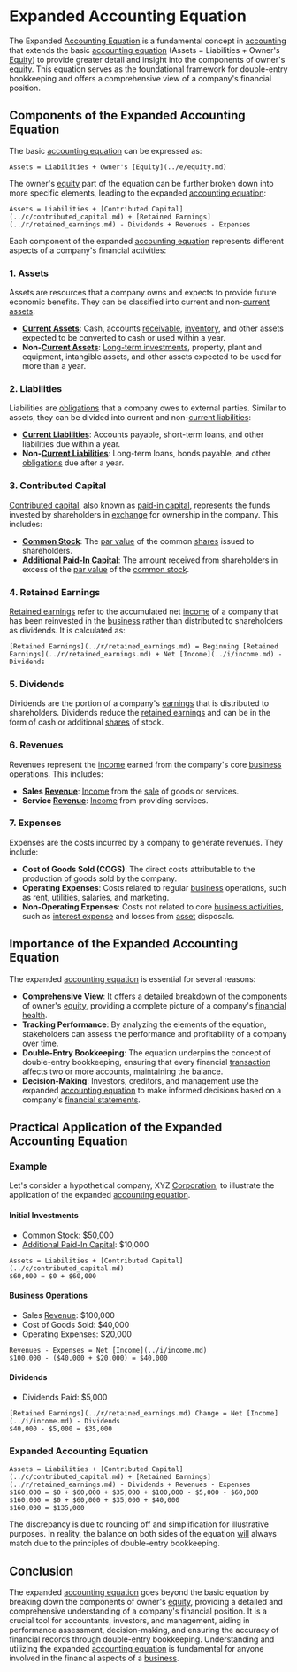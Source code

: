 # Expanded Accounting Equation

The Expanded [Accounting Equation](../a/accounting_equation.md) is a fundamental concept in [accounting](../a/accounting.md) that extends the basic [accounting equation](../a/accounting_equation.md) (Assets = Liabilities + Owner's [Equity](../e/equity.md)) to provide greater detail and insight into the components of owner's [equity](../e/equity.md). This equation serves as the foundational framework for double-entry bookkeeping and offers a comprehensive view of a company's financial position.

## Components of the Expanded Accounting Equation

The basic [accounting equation](../a/accounting_equation.md) can be expressed as:

```
Assets = Liabilities + Owner's [Equity](../e/equity.md)
```

The owner's [equity](../e/equity.md) part of the equation can be further broken down into more specific elements, leading to the expanded [accounting equation](../a/accounting_equation.md):

```
Assets = Liabilities + [Contributed Capital](../c/contributed_capital.md) + [Retained Earnings](../r/retained_earnings.md) - Dividends + Revenues - Expenses
```

Each component of the expanded [accounting equation](../a/accounting_equation.md) represents different aspects of a company's financial activities:

### 1. Assets

Assets are resources that a company owns and expects to provide future economic benefits. They can be classified into current and non-[current assets](../c/current_assets.md):

- **[Current Assets](../c/current_assets.md)**: Cash, accounts [receivable](../r/receivable.md), [inventory](../i/inventory.md), and other assets expected to be converted to cash or used within a year.
- **Non-[Current Assets](../c/current_assets.md)**: [Long-term investments](../l/long-term_investments.md), property, plant and equipment, intangible assets, and other assets expected to be used for more than a year.

### 2. Liabilities

Liabilities are [obligations](../o/obligation.md) that a company owes to external parties. Similar to assets, they can be divided into current and non-[current liabilities](../c/current_liabilities.md):

- **[Current Liabilities](../c/current_liabilities.md)**: Accounts payable, short-term loans, and other liabilities due within a year.
- **Non-[Current Liabilities](../c/current_liabilities.md)**: Long-term loans, bonds payable, and other [obligations](../o/obligation.md) due after a year.

### 3. Contributed Capital

[Contributed capital](../c/contributed_capital.md), also known as [paid-in capital](../p/paid-in_capital.md), represents the funds invested by shareholders in [exchange](../e/exchange.md) for ownership in the company. This includes:

- **[Common Stock](../c/common_stock.md)**: The [par value](../p/par_value.md) of the common [shares](../s/shares.md) issued to shareholders.
- **[Additional Paid-In Capital](../a/additional_paid-in_capital.md)**: The amount received from shareholders in excess of the [par value](../p/par_value.md) of the [common stock](../c/common_stock.md).

### 4. Retained Earnings

[Retained earnings](../r/retained_earnings.md) refer to the accumulated net [income](../i/income.md) of a company that has been reinvested in the [business](../b/business.md) rather than distributed to shareholders as dividends. It is calculated as:

```
[Retained Earnings](../r/retained_earnings.md) = Beginning [Retained Earnings](../r/retained_earnings.md) + Net [Income](../i/income.md) - Dividends
```

### 5. Dividends

Dividends are the portion of a company's [earnings](../e/earnings.md) that is distributed to shareholders. Dividends reduce the [retained earnings](../r/retained_earnings.md) and can be in the form of cash or additional [shares](../s/shares.md) of stock.

### 6. Revenues

Revenues represent the [income](../i/income.md) earned from the company's core [business](../b/business.md) operations. This includes:

- **Sales [Revenue](../r/revenue.md)**: [Income](../i/income.md) from the [sale](../s/sale.md) of goods or services.
- **Service [Revenue](../r/revenue.md)**: [Income](../i/income.md) from providing services.

### 7. Expenses

Expenses are the costs incurred by a company to generate revenues. They include:

- **Cost of Goods Sold (COGS)**: The direct costs attributable to the production of goods sold by the company.
- **Operating Expenses**: Costs related to regular [business](../b/business.md) operations, such as rent, utilities, salaries, and [marketing](../m/marketing.md).
- **Non-Operating Expenses**: Costs not related to core [business activities](../b/business_activities.md), such as [interest expense](../i/interest_expense.md) and losses from [asset](../a/asset.md) disposals.

## Importance of the Expanded Accounting Equation

The expanded [accounting equation](../a/accounting_equation.md) is essential for several reasons:

- **Comprehensive View**: It offers a detailed breakdown of the components of owner's [equity](../e/equity.md), providing a complete picture of a company's [financial health](../f/financial_health.md).
- **Tracking Performance**: By analyzing the elements of the equation, stakeholders can assess the performance and profitability of a company over time.
- **Double-Entry Bookkeeping**: The equation underpins the concept of double-entry bookkeeping, ensuring that every financial [transaction](../t/transaction.md) affects two or more accounts, maintaining the balance.
- **Decision-Making**: Investors, creditors, and management use the expanded [accounting equation](../a/accounting_equation.md) to make informed decisions based on a company's [financial statements](../f/financial_statements.md).

## Practical Application of the Expanded Accounting Equation

### Example

Let's consider a hypothetical company, XYZ [Corporation](../c/corporation.md), to illustrate the application of the expanded [accounting equation](../a/accounting_equation.md).

#### Initial Investments

- [Common Stock](../c/common_stock.md): $50,000
- [Additional Paid-In Capital](../a/additional_paid-in_capital.md): $10,000

```
Assets = Liabilities + [Contributed Capital](../c/contributed_capital.md)
$60,000 = $0 + $60,000
```

#### Business Operations

- Sales [Revenue](../r/revenue.md): $100,000
- Cost of Goods Sold: $40,000
- Operating Expenses: $20,000

```
Revenues - Expenses = Net [Income](../i/income.md)
$100,000 - ($40,000 + $20,000) = $40,000
```

#### Dividends

- Dividends Paid: $5,000

```
[Retained Earnings](../r/retained_earnings.md) Change = Net [Income](../i/income.md) - Dividends
$40,000 - $5,000 = $35,000
```

### Expanded Accounting Equation

```
Assets = Liabilities + [Contributed Capital](../c/contributed_capital.md) + [Retained Earnings](../r/retained_earnings.md) - Dividends + Revenues - Expenses
$160,000 = $0 + $60,000 + $35,000 + $100,000 - $5,000 - $60,000
$160,000 = $0 + $60,000 + $35,000 + $40,000
$160,000 = $135,000
```

The discrepancy is due to rounding off and simplification for illustrative purposes. In reality, the balance on both sides of the equation [will](../w/will.md) always match due to the principles of double-entry bookkeeping.

## Conclusion

The expanded [accounting equation](../a/accounting_equation.md) goes beyond the basic equation by breaking down the components of owner's [equity](../e/equity.md), providing a detailed and comprehensive understanding of a company's financial position. It is a crucial tool for accountants, investors, and management, aiding in performance assessment, decision-making, and ensuring the accuracy of financial records through double-entry bookkeeping. Understanding and utilizing the expanded [accounting equation](../a/accounting_equation.md) is fundamental for anyone involved in the financial aspects of a [business](../b/business.md).